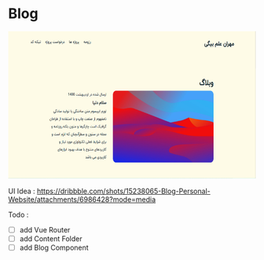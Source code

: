 # Blog

<img src="src\assets\Images\Screenshot.png" 
        alt="this is a photo" width="600" height="300">


UI Idea : https://dribbble.com/shots/15238065-Blog-Personal-Website/attachments/6986428?mode=media


Todo :
- [ ] add Vue Router
- [ ] add Content Folder
- [ ] add Blog Component